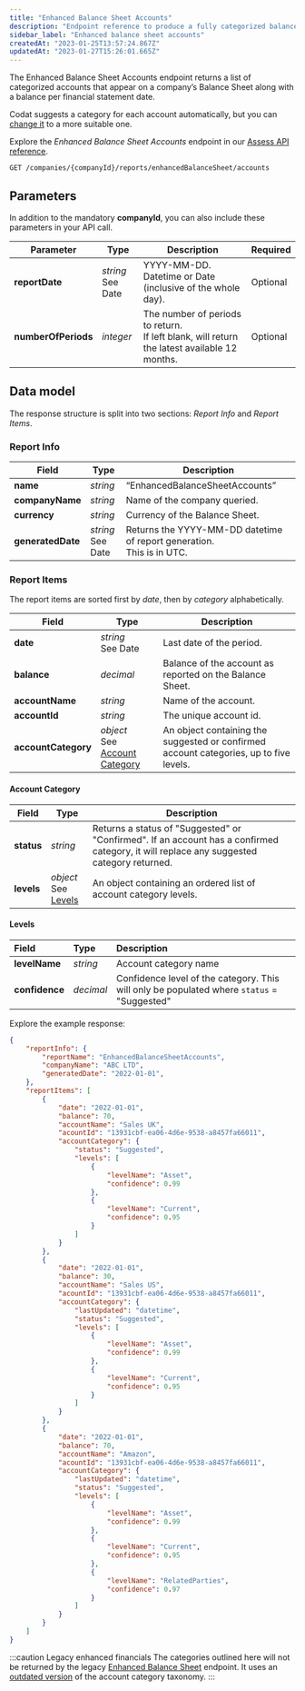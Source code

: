 ```yaml
---
title: "Enhanced Balance Sheet Accounts"
description: "Endpoint reference to produce a fully categorized balance sheet statement"
sidebar_label: "Enhanced balance sheet accounts"
createdAt: "2023-01-25T13:57:24.867Z"
updatedAt: "2023-01-27T15:26:01.665Z"
---
```

The Enhanced Balance Sheet Accounts endpoint returns a list of categorized accounts that appear on a company’s Balance Sheet along with a balance per financial statement date.

Codat suggests a category for each account automatically, but you can [change it](/assess/reports/enhanced-financials/categorize-accounts) to a more suitable one. 

Explore the _Enhanced Balance Sheet Accounts_ endpoint in our [Assess API reference](/assess-api#/operations/get-companies-companyId-reports-enhanced/assess-api#/operations/get-companies-companyId-reports-enhancedBalanceSheet-accounts).

`GET /companies/{companyId}/reports/enhancedBalanceSheet/accounts`

## Parameters

In addition to the mandatory **companyId**, you can also include these parameters in your API call.

| Parameter       	| Type            	| Description                                                                                 	| Required 	|
|-----------------	|-----------------	|---------------------------------------------------------------------------------------------	|----------	|
| **reportDate**     	| _string_<br/>See Date 	| YYYY-MM-DD.<br/>Datetime or Date (inclusive of the whole day).                                   	| Optional 	|
| **numberOfPeriods** 	| _integer_         	| The number of periods to return.<br/>If left blank, will return the latest available 12 months.  	| Optional 	|

## Data model

The response structure is split into two sections: _Report Info_ and _Report Items_.

### Report Info

| Field         	| Type            	| Description                                                           	|
|---------------	|-----------------	|-----------------------------------------------------------------------	|
| **name**          	| _string_        	| “EnhancedBalanceSheetAccounts”                                        	|
| **companyName**   	| _string_          	| Name of the company queried.                                          	|
| **currency**    	| _string_          	| Currency of the Balance Sheet.                                        	|
| **generatedDate** 	| _string_<br/>See Date  	| Returns the YYYY-MM-DD datetime of report generation. <br/>This is in UTC.  	|

### Report Items

The report items are sorted first by _date_, then by _category_ alphabetically.

| Field           	| Type                        	| Description                                                                            	|
|-----------------	|-----------------------------	|----------------------------------------------------------------------------------------	|
| **date**            	| _string_<br/>See Date              	| Last date of the period.                                                               	|
| **balance**         	| _decimal_                     	| Balance of the account as reported on the Balance Sheet.                               	|
| **accountName**     	| _string_                      	| Name of the account.                                                                   	|
| **accountId**       	| _string_                      	| The unique account id.                                                                 	|
| **accountCategory** 	| _object_<br/>See [Account Category](/assess/reports/enhanced-financials/balance-sheet#account-category) 	| An object containing the suggested or confirmed account categories, up to five levels.  	|

#### Account Category

| Field  	| Type                 	| Description                                                                                                                              	|
|--------	|----------------------	|------------------------------------------------------------------------------------------------------------------------------------------	|
| **status** 	| _string_               	| Returns a status of "Suggested" or "Confirmed". If an account has a confirmed category, it will replace any suggested category returned. 	|
| **levels** 	| _object_<br/>See [Levels](/assess/reports/enhanced-financials/balance-sheet#levels)  	| An object containing an ordered list of account category levels.                                                                         	|

#### Levels

| Field         | Type      | Description                                                                                |
| :------------ | :-------- | :----------------------------------------------------------------------------------------- |
| **levelName** | _string_  | Account category name                                                                      |
| **confidence** | _decimal_ | Confidence level of the category. This will only be populated where `status` = "Suggested" |

Explore the example response:

```json
{
    "reportInfo": {
        "reportName": "EnhancedBalanceSheetAccounts",
        "companyName": "ABC LTD",
        "generatedDate": "2022-01-01",
    },
    "reportItems": [
        {
            "date": "2022-01-01",
            "balance": 70,
            "accountName": "Sales UK",
            "acountId": "13931cbf-ea06-4d6e-9538-a8457fa66011", 
            "accountCategory": {
                "status": "Suggested",
                "levels": [
                    {
                        "levelName": "Asset",
                        "confidence": 0.99
                    },
                    {
                        "levelName": "Current",
                        "confidence": 0.95
                    }
                ]
            }
        },
        {
            "date": "2022-01-01",
            "balance": 30,
            "accountName": "Sales US",
            "acountId": "13931cbf-ea06-4d6e-9538-a8457fa66011",
            "accountCategory": {
                "lastUpdated": "datetime",
                "status": "Suggested",
                "levels": [
                    {
                        "levelName": "Asset",
                        "confidence": 0.99
                    },
                    {
                        "levelName": "Current",
                        "confidence": 0.95
                    }
                ]
            }
        },
        {
            "date": "2022-01-01",
            "balance": 70,
            "accountName": "Amazon",
            "acountId": "13931cbf-ea06-4d6e-9538-a8457fa66011",
            "accountCategory": {
                "lastUpdated": "datetime",
                "status": "Suggested",
                "levels": [
                    {
                        "levelName": "Asset",
                        "confidence": 0.99
                    },
                    {
                        "levelName": "Current",
                        "confidence": 0.95
                    },
                    {
                        "levelName": "RelatedParties",
                        "confidence": 0.97
                    }
                ]
            }
        }
    ]
}
```

:::caution Legacy enhanced financials 
The categories outlined here will not be returned by the legacy [Enhanced Balance Sheet](/assess/reports/enhanced-financials-legacy/balance-sheet) endpoint. It uses an [outdated version](/assess/categories/) of the account category taxonomy.
:::